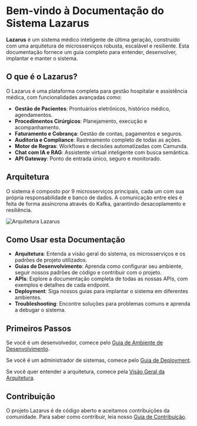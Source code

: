 # Bem-vindo à Documentação do Sistema Lazarus

**Lazarus** é um sistema médico inteligente de última geração, construído com uma arquitetura de microsserviços robusta, escalável e resiliente. Esta documentação fornece um guia completo para entender, desenvolver, implantar e manter o sistema.

## O que é o Lazarus?

O Lazarus é uma plataforma completa para gestão hospitalar e assistência médica, com funcionalidades avançadas como:

- **Gestão de Pacientes**: Prontuários eletrônicos, histórico médico, agendamentos.
- **Procedimentos Cirúrgicos**: Planejamento, execução e acompanhamento.
- **Faturamento e Cobrança**: Gestão de contas, pagamentos e seguros.
- **Auditoria e Compliance**: Rastreamento completo de todas as ações.
- **Motor de Regras**: Workflows e decisões automatizadas com Camunda.
- **Chat com IA e RAG**: Assistente virtual inteligente com busca semântica.
- **API Gateway**: Ponto de entrada único, seguro e monitorado.

## Arquitetura

O sistema é composto por 9 microsserviços principais, cada um com sua própria responsabilidade e banco de dados. A comunicação entre eles é feita de forma assíncrona através do Kafka, garantindo desacoplamento e resiliência.

![Arquitetura Lazarus](assets/architecture.png)

## Como Usar esta Documentação

- **Arquitetura**: Entenda a visão geral do sistema, os microsserviços e os padrões de projeto utilizados.
- **Guias de Desenvolvimento**: Aprenda como configurar seu ambiente, seguir nossos padrões de código e contribuir com o projeto.
- **APIs**: Explore a documentação completa de todas as nossas APIs, com exemplos e detalhes de cada endpoint.
- **Deployment**: Siga nossos guias para implantar o sistema em diferentes ambientes.
- **Troubleshooting**: Encontre soluções para problemas comuns e aprenda a debugar o sistema.

## Primeiros Passos

Se você é um desenvolvedor, comece pelo [Guia de Ambiente de Desenvolvimento](./guides/dev-environment.md).

Se você é um administrador de sistemas, comece pelo [Guia de Deployment](./deployment/overview.md).

Se você quer entender a arquitetura, comece pela [Visão Geral da Arquitetura](./architecture/overview.md).

## Contribuição

O projeto Lazarus é de código aberto e aceitamos contribuições da comunidade. Para saber como contribuir, leia nosso [Guia de Contribuição](./guides/contributing.md).



